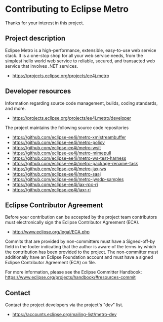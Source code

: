 # Contributing to Eclipse Metro

Thanks for your interest in this project.

## Project description

Eclipse Metro is a high-performance, extensible, easy-to-use web service stack.
It is a one-stop shop for all your web service needs, from the simplest hello
world web service to reliable, secured, and transacted web service that involves
.NET services.

* https://projects.eclipse.org/projects/ee4j.metro

## Developer resources

Information regarding source code management, builds, coding standards, and
more.

* https://projects.eclipse.org/projects/ee4j.metro/developer

The project maintains the following source code repositories

* https://github.com/eclipse-ee4j/metro-xmlstreambuffer
* https://github.com/eclipse-ee4j/metro-policy
* https://github.com/eclipse-ee4j/metro-wsit
* https://github.com/eclipse-ee4j/metro-mimepull
* https://github.com/eclipse-ee4j/metro-ws-test-harness
* https://github.com/eclipse-ee4j/metro-package-rename-task
* https://github.com/eclipse-ee4j/metro-jax-ws
* https://github.com/eclipse-ee4j/metro-saaj
* https://github.com/eclipse-ee4j/metro-jwsdp-samples
* https://github.com/eclipse-ee4j/jax-rpc-ri
* https://github.com/eclipse-ee4j/jaxr-ri

## Eclipse Contributor Agreement

Before your contribution can be accepted by the project team contributors must
electronically sign the Eclipse Contributor Agreement (ECA).

* http://www.eclipse.org/legal/ECA.php

Commits that are provided by non-committers must have a Signed-off-by field in
the footer indicating that the author is aware of the terms by which the
contribution has been provided to the project. The non-committer must
additionally have an Eclipse Foundation account and must have a signed Eclipse
Contributor Agreement (ECA) on file.

For more information, please see the Eclipse Committer Handbook:
https://www.eclipse.org/projects/handbook/#resources-commit

## Contact

Contact the project developers via the project's "dev" list.

* https://accounts.eclipse.org/mailing-list/metro-dev
